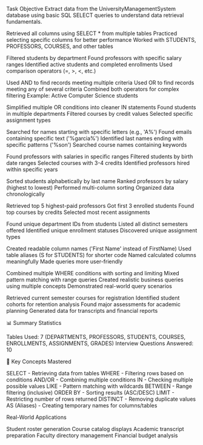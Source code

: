 Task Objective
Extract data from the UniversityManagementSystem database using basic SQL SELECT queries to understand data retrieval fundamentals.

Retrieved all columns using SELECT * from multiple tables
Practiced selecting specific columns for better performance
Worked with STUDENTS, PROFESSORS, COURSES, and other tables


Filtered students by department
Found professors with specific salary ranges
Identified active students and completed enrollments
Used comparison operators (=, >, <, etc.)


Used AND to find records meeting multiple criteria
Used OR to find records meeting any of several criteria
Combined both operators for complex filtering
Example: Active Computer Science students


Simplified multiple OR conditions into cleaner IN statements
Found students in multiple departments
Filtered courses by credit values
Selected specific assignment types


Searched for names starting with specific letters (e.g., 'A%')
Found emails containing specific text ('%garcia%')
Identified last names ending with specific patterns ('%son')
Searched course names containing keywords

Found professors with salaries in specific ranges
Filtered students by birth date ranges
Selected courses with 3-4 credits
Identified professors hired within specific years

Sorted students alphabetically by last name
Ranked professors by salary (highest to lowest)
Performed multi-column sorting
Organized data chronologically

Retrieved top 5 highest-paid professors
Got first 3 enrolled students
Found top courses by credits
Selected most recent assignments

Found unique department IDs from students
Listed all distinct semesters offered
Identified unique enrollment statuses
Discovered unique assignment types

Created readable column names ('First Name' instead of FirstName)
Used table aliases (S for STUDENTS) for shorter code
Named calculated columns meaningfully
Made queries more user-friendly

Combined multiple WHERE conditions with sorting and limiting
Mixed pattern matching with range queries
Created realistic business queries using multiple concepts
Demonstrated real-world query scenarios

Retrieved current semester courses for registration
Identified student cohorts for retention analysis
Found major assessments for academic planning
Generated data for transcripts and financial reports


📊 Summary Statistics

Tables Used: 7 (DEPARTMENTS, PROFESSORS, STUDENTS, COURSES, ENROLLMENTS, ASSIGNMENTS, GRADES)
Interview Questions Answered: 10


🎯 Key Concepts Mastered

SELECT - Retrieving data from tables
WHERE - Filtering rows based on conditions
AND/OR - Combining multiple conditions
IN - Checking multiple possible values
LIKE - Pattern matching with wildcards
BETWEEN - Range filtering (inclusive)
ORDER BY - Sorting results (ASC/DESC)
LIMIT - Restricting number of rows returned
DISTINCT - Removing duplicate values
AS (Aliases) - Creating temporary names for columns/tables


Real-World Applications

Student roster generation
Course catalog displays
Academic transcript preparation
Faculty directory management
Financial budget analysis
